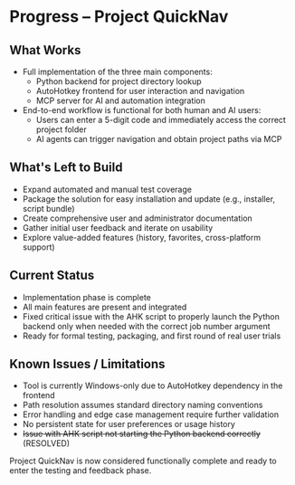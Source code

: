 # Progress – Project QuickNav

## What Works

- Full implementation of the three main components:
  - Python backend for project directory lookup
  - AutoHotkey frontend for user interaction and navigation
  - MCP server for AI and automation integration
- End-to-end workflow is functional for both human and AI users:
  - Users can enter a 5-digit code and immediately access the correct project folder
  - AI agents can trigger navigation and obtain project paths via MCP

## What's Left to Build

- Expand automated and manual test coverage
- Package the solution for easy installation and update (e.g., installer, script bundle)
- Create comprehensive user and administrator documentation
- Gather initial user feedback and iterate on usability
- Explore value-added features (history, favorites, cross-platform support)

## Current Status

- Implementation phase is complete
- All main features are present and integrated
- Fixed critical issue with the AHK script to properly launch the Python backend only when needed with the correct job number argument
- Ready for formal testing, packaging, and first round of real user trials

## Known Issues / Limitations

- Tool is currently Windows-only due to AutoHotkey dependency in the frontend
- Path resolution assumes standard directory naming conventions
- Error handling and edge case management require further validation
- No persistent state for user preferences or usage history
- ~~Issue with AHK script not starting the Python backend correctly~~ (RESOLVED)

Project QuickNav is now considered functionally complete and ready to enter the testing and feedback phase.